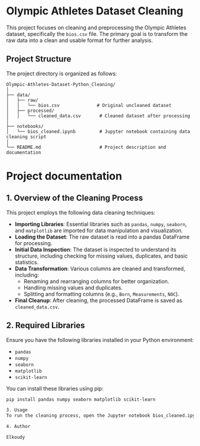 # Olympic Athletes Dataset Cleaning

This project focuses on cleaning and preprocessing the Olympic Athletes dataset, specifically the `bios.csv` file. The primary goal is to transform the raw data into a clean and usable format for further analysis.

## Project Structure

The project directory is organized as follows:

```plaintext
Olympic-Athletes-Dataset-Python_Cleaning/
│
├── data/
│   ├── raw/
│   │   └── bios.csv              # Original uncleaned dataset
│   ├── processed/
│   │   └── cleaned_data.csv       # Cleaned dataset after processing
│
├── notebooks/
│   └── bios_cleaned.ipynb         # Jupyter notebook containing data cleaning script
│
└── README.md                      # Project description and documentation
```

# Project documentation


## 1. Overview of the Cleaning Process

This project employs the following data cleaning techniques:

- **Importing Libraries**: Essential libraries such as `pandas`, `numpy`, `seaborn`, and `matplotlib` are imported for data manipulation and visualization.
- **Loading the Dataset**: The raw dataset is read into a pandas DataFrame for processing.
- **Initial Data Inspection**: The dataset is inspected to understand its structure, including checking for missing values, duplicates, and basic statistics.
- **Data Transformation**: Various columns are cleaned and transformed, including:
  - Renaming and rearranging columns for better organization.
  - Handling missing values and duplicates.
  - Splitting and formatting columns (e.g., `Born`, `Measurements`, `NOC`).
- **Final Cleanup**: After cleaning, the processed DataFrame is saved as `cleaned_data.csv`.

## 2. Required Libraries

Ensure you have the following libraries installed in your Python environment:

- `pandas`
- `numpy`
- `seaborn`
- `matplotlib`
- `scikit-learn`

You can install these libraries using pip:

```bash
pip install pandas numpy seaborn matplotlib scikit-learn

3. Usage
To run the cleaning process, open the Jupyter notebook bios_cleaned.ipynb and execute each cell sequentially. The cleaned dataset will be saved in the data/processed/ directory as cleaned_data.csv.

4. Author

Elkoudy
